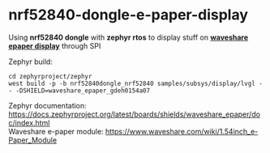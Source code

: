 # nrf52840-dongle-e-paper-display
Using **nrf52840 dongle** with **zephyr rtos** to display stuff on [**waveshare epaper display**](https://www.waveshare.com/e-paper-shield.htm) through SPI  

Zephyr build:  
```
cd zephyrproject/zephyr
west build -p -b nrf52840dongle_nrf52840 samples/subsys/display/lvgl -- -DSHIELD=waveshare_epaper_gdeh0154a07
```
Zephyr documentation:
https://docs.zephyrproject.org/latest/boards/shields/waveshare_epaper/doc/index.html  
Waveshare e-paper module:
https://www.waveshare.com/wiki/1.54inch_e-Paper_Module  

